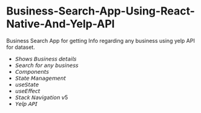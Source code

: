 # Business-Search-App-Using-React-Native-And-Yelp-API
Business Search App for getting Info regarding any business using yelp API for dataset.


- 𝘚𝘩𝘰𝘸𝘴 𝘉𝘶𝘴𝘪𝘯𝘦𝘴𝘴 𝘥𝘦𝘵𝘢𝘪𝘭𝘴
- 𝘚𝘦𝘢𝘳𝘤𝘩 𝘧𝘰𝘳 𝘢𝘯𝘺 𝘣𝘶𝘴𝘪𝘯𝘦𝘴𝘴
- 𝘊𝘰𝘮𝘱𝘰𝘯𝘦𝘯𝘵𝘴
- 𝘚𝘵𝘢𝘵𝘦 𝘔𝘢𝘯𝘢𝘨𝘦𝘮𝘦𝘯𝘵
- 𝘶𝘴𝘦𝘚𝘵𝘢𝘵𝘦
- 𝘶𝘴𝘦𝘌𝘧𝘧𝘦𝘤𝘵
- 𝘚𝘵𝘢𝘤𝘬 𝘕𝘢𝘷𝘪𝘨𝘢𝘵𝘪𝘰𝘯 𝘷5
- 𝘠𝘦𝘭𝘱 𝘈𝘗𝘐












